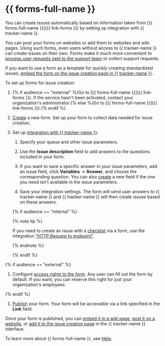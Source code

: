 # {{ forms-full-name }}

You can create issues automatically based on information taken from [{{ forms-full-name }}]({{ link-forms }}) by setting up integration with {{ tracker-name }}.

You can post your forms on websites or add them to websites and wiki pages. Using such forms, even users without access to {{ tracker-name }} can create issues on their own. Forms make it much more convenient to [process user requests sent to the support team](../support-process-mail-forms.md) or collect support requests.

If you want to use a form as a template for quickly creating standardized issues, [embed the form on the issue creation page in {{ tracker-name }}](attach-form.md).

To set up forms for issue creation:

1. {% if audience == "external" %}Go to [{{ forms-full-name }}]({{ link-forms }}). If the service hasn't been activated, contact your organization's administrator.{% else %}Go to [{{ forms-full-name }}]({{ link-forms }}).{% endif %}

1. [Create](../../forms/new-form.md) a new form.
Set up your form to collect data needed for issue creation.

1. Set up [integration with {{ tracker-name }}](../../forms/create-task.md):

    1. Specify your queue and other issue parameters.

    1. Use the **Issue description** field to add answers to the questions included in your form.

    1. If you want to save a specific answer in your issue parameters, add an issue field, click **Variables** → **Answer**, and choose the corresponding question.
You can also [create](../user/create-param.md) a new field if the one you need isn't available in the issue parameters.

    1. Save your integration settings.
The form will send user answers to {{ tracker-name }} and {{ tracker-name }} will then create issues based on these answers.

    {% if audience == "internal" %}

    {% note tip %}

    If you need to create an issue with a [checklist](../user/checklist.md) via a form, use the integration [<q>HTTP.Request to endpoint</q>](https://doc.yandex-team.ru/forms/external/http-request.html#http-request__resolve-problems-checklist).

    {% endnote %}

    {% endif %}

{% if audience == "external" %}

1. Configure [access rights to the form](../../forms/restrictions.md#restrictions__sec_access).
Any user can fill out the form by default. If you want, you can reserve this right for just your organization's employees.

{% endif %}

1. [Publish](../../forms/publish.md) your form. Your form will be accessible via a link specified in the **Link** field.

Once your form is published, you can [embed it in a wiki page](../../forms/publish.md#section_xvx_g2c_tbb), [post it on a website](../../forms/publish.md#section_c21_gdb_42b), or [add it to the issue creation page](../manager/attach-form.md) in the {{ tracker-name }} interface.

To learn more about {{ forms-full-name }}, see [Help](../../forms).

